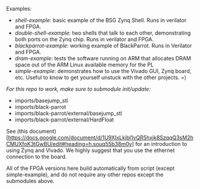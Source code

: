Examples:

- *shell-example*: basic example of the BSG Zynq Shell. Runs in verilator and FPGA.
- *double-shell-example*: two shells that talk to each other, demonstrating both ports on the Zynq chip. Runs in verilator and FPGA.
- *blackparrot-example*: working example of BlackParrot. Runs in Verilator and FPGA.
- *dram-example*: tests the software running on ARM that allocates DRAM space out of the ARM Linux available memory for the PL
- *simple-example*: demonstrates how to use the Vivado GUI, Zynq board, etc. Useful to know to get yourself unstuck with the other projects. =)

*For this repo to work, make sure to submodule init/update:*

- imports/basejump\_stl
- imports/black-parrot
- imports/black-parrot/external/basejump\_stl
- imports/black-parrot/external/HardFloat

See (this document)[https://docs.google.com/document/d/1U9XIxLkjbI1vQR5hxjk8SzqqQ3sM2hCMUXfoK3tGwBU/edit#heading=h.souq55b38m0y] for an introduction to using Zynq and Vivado. We highly suggest that you use the ethernet connection to the board.

All of the FPGA versions here build automatically from script (except simple-example), and do not require any other repos except the submodules above.
